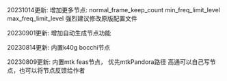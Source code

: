 20231014更新:
增加更多节点: 
normal_frame_keep_count
min_freq_limit_level
max_freq_limit_level
强烈建议修改原版配置文件

20230901更新: 
增加自动生成节点功能

20230814更新:
内置k40g bocchi节点

20230809更新:
内置mtk feas节点，
优先mtkPandora路径
高通可以自己写节点，也可以将节点反馈给作者
